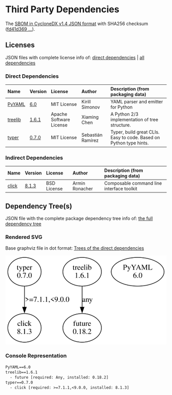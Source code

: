 # Third Party Dependencies

<!--[[[fill sbom_sha256()]]]-->
The [SBOM in CycloneDX v1.4 JSON format](https://github.com/sthagen/pilli/blob/default/sbom.json) with SHA256 checksum ([fd41d369 ...](https://raw.githubusercontent.com/sthagen/pilli/default/sbom.json.sha256 "sha256:fd41d3698fc41b09669a997f4749d479cba30eaa4b95421cefdd989901716bb8")).
<!--[[[end]]] (checksum: 8599606b5e7749dee162e7072325987d)-->
## Licenses 

JSON files with complete license info of: [direct dependencies](direct-dependency-licenses.json) | [all dependencies](all-dependency-licenses.json)

### Direct Dependencies

<!--[[[fill direct_dependencies_table()]]]-->
| Name                                             | Version                                          | License                 | Author            | Description (from packaging data)                                  |
|:-------------------------------------------------|:-------------------------------------------------|:------------------------|:------------------|:-------------------------------------------------------------------|
| [PyYAML](https://pyyaml.org/)                    | [6.0](https://pypi.org/project/PyYAML/6.0/)      | MIT License             | Kirill Simonov    | YAML parser and emitter for Python                                 |
| [treelib](https://github.com/caesar0301/treelib) | [1.6.1](https://pypi.org/project/treelib/1.6.1/) | Apache Software License | Xiaming Chen      | A Python 2/3 implementation of tree structure.                     |
| [typer](https://github.com/tiangolo/typer)       | [0.7.0](https://pypi.org/project/typer/0.7.0/)   | MIT License             | Sebastián Ramírez | Typer, build great CLIs. Easy to code. Based on Python type hints. |
<!--[[[end]]] (checksum: 47b90387514cce074bb99212f2809060)-->

### Indirect Dependencies

<!--[[[fill indirect_dependencies_table()]]]-->
| Name                                          | Version                                        | License     | Author         | Description (from packaging data)         |
|:----------------------------------------------|:-----------------------------------------------|:------------|:---------------|:------------------------------------------|
| [click](https://palletsprojects.com/p/click/) | [8.1.3](https://pypi.org/project/click/8.1.3/) | BSD License | Armin Ronacher | Composable command line interface toolkit |
<!--[[[end]]] (checksum: dc3a866a7aa3332404bde3da87727cb9)-->

## Dependency Tree(s)

JSON file with the complete package dependency tree info of: [the full dependency tree](package-dependency-tree.json)

### Rendered SVG

Base graphviz file in dot format: [Trees of the direct dependencies](package-dependency-tree.dot.txt)

<img src="./package-dependency-tree.svg" alt="Trees of the direct dependencies" title="Trees of the direct dependencies"/>

### Console Representation

<!--[[[fill dependency_tree_console_text()]]]-->
````console
PyYAML==6.0
treelib==1.6.1
  - future [required: Any, installed: 0.18.2]
typer==0.7.0
  - click [required: >=7.1.1,<9.0.0, installed: 8.1.3]
````
<!--[[[end]]] (checksum: e5ff21ad12642b3462a4b27e7c9c7e30)-->
